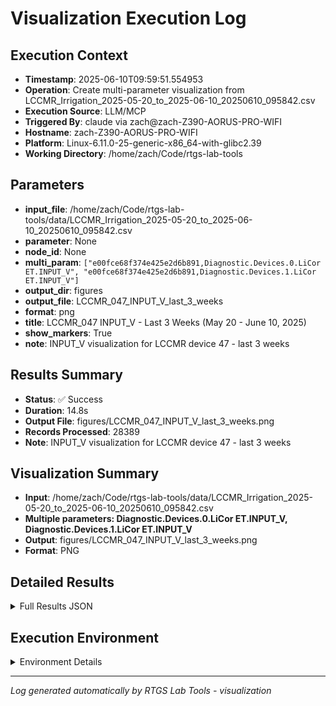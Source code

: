 # Visualization Execution Log

## Execution Context
- **Timestamp**: 2025-06-10T09:59:51.554953
- **Operation**: Create multi-parameter visualization from LCCMR_Irrigation_2025-05-20_to_2025-06-10_20250610_095842.csv
- **Execution Source**: LLM/MCP
- **Triggered By**: claude via zach@zach-Z390-AORUS-PRO-WIFI
- **Hostname**: zach-Z390-AORUS-PRO-WIFI
- **Platform**: Linux-6.11.0-25-generic-x86_64-with-glibc2.39
- **Working Directory**: /home/zach/Code/rtgs-lab-tools

## Parameters
- **input_file**: /home/zach/Code/rtgs-lab-tools/data/LCCMR_Irrigation_2025-05-20_to_2025-06-10_20250610_095842.csv
- **parameter**: None
- **node_id**: None
- **multi_param**: `["e00fce68f374e425e2d6b891,Diagnostic.Devices.0.LiCor ET.INPUT_V", "e00fce68f374e425e2d6b891,Diagnostic.Devices.1.LiCor ET.INPUT_V"]`
- **output_dir**: figures
- **output_file**: LCCMR_047_INPUT_V_last_3_weeks
- **format**: png
- **title**: LCCMR_047 INPUT_V - Last 3 Weeks (May 20 - June 10, 2025)
- **show_markers**: True
- **note**: INPUT_V visualization for LCCMR device 47 - last 3 weeks

## Results Summary
- **Status**: ✅ Success
- **Duration**: 14.8s
- **Output File**: figures/LCCMR_047_INPUT_V_last_3_weeks.png
- **Records Processed**: 28389
- **Note**: INPUT_V visualization for LCCMR device 47 - last 3 weeks

## Visualization Summary
- **Input**: /home/zach/Code/rtgs-lab-tools/data/LCCMR_Irrigation_2025-05-20_to_2025-06-10_20250610_095842.csv
- **Multiple parameters: Diagnostic.Devices.0.LiCor ET.INPUT_V, Diagnostic.Devices.1.LiCor ET.INPUT_V**
- **Output**: figures/LCCMR_047_INPUT_V_last_3_weeks.png
- **Format**: PNG

## Detailed Results
<details>
<summary>Full Results JSON</summary>

```json
{
  "success": true,
  "output_file": "figures/LCCMR_047_INPUT_V_last_3_weeks.png",
  "records_processed": 28389,
  "start_time": "2025-06-10T09:59:36.801257",
  "end_time": "2025-06-10T09:59:51.554944",
  "note": "INPUT_V visualization for LCCMR device 47 - last 3 weeks"
}
```
</details>

## Execution Environment
<details>
<summary>Environment Details</summary>

```json
{
  "timestamp": "2025-06-10T09:59:51.554953",
  "user": "zach",
  "hostname": "zach-Z390-AORUS-PRO-WIFI",
  "platform": "Linux-6.11.0-25-generic-x86_64-with-glibc2.39",
  "python_version": "3.12.3",
  "working_directory": "/home/zach/Code/rtgs-lab-tools",
  "script_path": "/home/zach/Code/rtgs-lab-tools/src/rtgs_lab_tools/visualization/cli.py",
  "tool_name": "visualization",
  "environment_variables": {
    "CI": "false",
    "GITHUB_ACTIONS": "false",
    "GITHUB_ACTOR": null,
    "GITHUB_WORKFLOW": null,
    "GITHUB_RUN_ID": null,
    "MCP_SESSION": "true",
    "MCP_USER": "claude"
  },
  "execution_source": "LLM/MCP",
  "triggered_by": "claude via zach@zach-Z390-AORUS-PRO-WIFI"
}
```
</details>

---
*Log generated automatically by RTGS Lab Tools - visualization*
